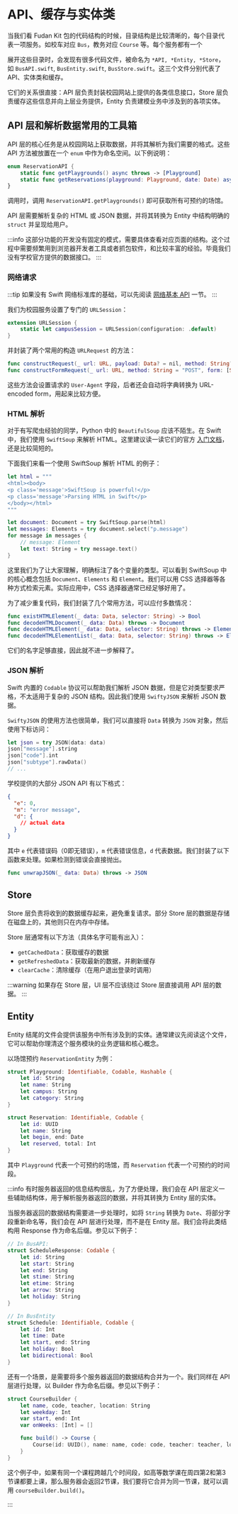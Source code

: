 # API、缓存与实体类

当我们看 Fudan Kit 包的代码结构的时候，目录结构是比较清晰的，每个目录代表一项服务。如校车对应 `Bus`，教务对应 `Course` 等。每个服务都有一个

展开这些目录时，会发现有很多代码文件，被命名为 `*API, *Entity, *Store`，如 `BusAPI.swift`, `BusEntity.swift`, `BusStore.swift`。这三个文件分别代表了 API、实体类和缓存。

它们的关系很直接：API 层负责封装校园网站上提供的各类信息接口，Store 层负责缓存这些信息并向上层业务提供，Entity 负责建模业务中涉及到的各项实体。

## API 层和解析数据常用的工具箱

API 层的核心任务是从校园网站上获取数据，并将其解析为我们需要的格式。这些 API 方法被放置在一个 `enum` 中作为命名空间。以下例说明：

```swift
enum ReservationAPI {
    static func getPlaygrounds() async throws -> [Playground]
    static func getReservations(playground: Playground, date: Date) async throws -> [Reservation]
}   
```

调用时，调用 `ReservationAPI.getPlaygrounds()` 即可获取所有可预约的场馆。

API 层需要解析复杂的 HTML 或 JSON 数据，并将其转换为 Entity 中结构明确的 `struct` 并呈现给用户。

:::info
这部分功能的开发没有固定的模式，需要具体查看对应页面的结构。这个过程中需要频繁用到浏览器开发者工具或者抓包软件，和比较丰富的经验。毕竟我们没有学校官方提供的数据接口。
:::

### 网络请求

:::tip
如果没有 Swift 网络标准库的基础，可以先阅读 [网络基本 API](/dev/danxi-kit/api) 一节。
:::

我们为校园服务设置了专门的 `URLSession`：

```swift
extension URLSession {
    static let campusSession = URLSession(configuration: .default)
}
```

并封装了两个常用的构造 `URLRequest` 的方法：

```swift
func constructRequest(_ url: URL, payload: Data? = nil, method: String? = nil) -> URLRequest
func constructFormRequest(_ url: URL, method: String = "POST", form: [String: String]) -> URLRequest
```

这些方法会设置请求的 `User-Agent` 字段，后者还会自动将字典转换为 URL-encoded form，用起来比较方便。

### HTML 解析

对于有写爬虫经验的同学，Python 中的 `BeautifulSoup` 应该不陌生。在 Swift 中，我们使用 `SwiftSoup` 来解析 HTML。这里建议读一读它们的官方 [入门文档](https://scinfu.github.io/SwiftSoup/)，还是比较简短的。

下面我们来看一个使用 SwiftSoup 解析 HTML 的例子：

```swift
let html = """
<html><body>
<p class='message'>SwiftSoup is powerful!</p>
<p class='message'>Parsing HTML in Swift</p>
</body></html>
"""

let document: Document = try SwiftSoup.parse(html)
let messages: Elements = try document.select("p.message")
for message in messages {
    // message: Element
    let text: String = try message.text()
}
```

这里我们为了让大家理解，明确标注了各个变量的类型。可以看到 SwiftSoup 中的核心概念包括 `Document`、`Elements` 和 `Element`。我们可以用 CSS 选择器等各种方式检索元素。实际应用中，CSS 选择器通常已经足够好用了。

为了减少重复代码，我们封装了几个常用方法，可以应付多数情况：

```swift
func existHTMLElement(_ data: Data, selector: String) -> Bool
func decodeHTMLDocument(_ data: Data) throws -> Document
func decodeHTMLElement(_ data: Data, selector: String) throws -> Element
func decodeHTMLElementList(_ data: Data, selector: String) throws -> Elements
```

它们的名字足够直接，因此就不进一步解释了。

### JSON 解析

Swift 内置的 `Codable` 协议可以帮助我们解析 JSON 数据，但是它对类型要求严格，不太适用于复杂的 JSON 结构。因此我们使用 `SwiftyJSON` 来解析 JSON 数据。

`SwiftyJSON` 的使用方法也很简单，我们可以直接将 `Data` 转换为 `JSON` 对象，然后使用下标访问：

```swift
let json = try JSON(data: data)
json["message"].string
json["code"].int
json["subtype"].rawData()
// ...
```

学校提供的大部分 JSON API 有以下格式：

```json
{
  "e": 0,
  "m": "error message",
  "d": {
    // actual data
  }
}
```

其中 `e` 代表错误码（0即无错误），`m` 代表错误信息，`d` 代表数据。我们封装了以下函数来处理。如果检测到错误会直接抛出。

```swift
func unwrapJSON(_ data: Data) throws -> JSON
```

## Store

Store 层负责将收到的数据缓存起来，避免重复请求。部分 Store 层的数据是存储在磁盘上的，其他则只在内存中存储。

Store 层通常有以下方法（具体名字可能有出入）：
- `getCachedData`：获取缓存的数据
- `getRefreshedData`：获取最新的数据，并刷新缓存
- `clearCache`：清除缓存（在用户退出登录时调用）

:::warning
如果存在 Store 层，UI 层不应该绕过 Store 层直接调用 API 层的数据。
:::

## Entity

Entity 结尾的文件会提供该服务中所有涉及到的实体。通常建议先阅读这个文件，它可以帮助你理清这个服务模块的业务逻辑和核心概念。

以场馆预约 `ReservationEntity` 为例：

```swift
struct Playground: Identifiable, Codable, Hashable {
    let id: String
    let name: String
    let campus: String
    let category: String
}

struct Reservation: Identifiable, Codable {
    let id: UUID
    let name: String
    let begin, end: Date
    let reserved, total: Int
}
```

其中 `Playground` 代表一个可预约的场馆，而 `Reservation` 代表一个可预约的时间段。

:::info
有时服务器返回的信息结构很乱，为了方便处理，我们会在 API 层定义一些辅助结构体，用于解析服务器返回的数据，并将其转换为 Entity 层的实体。

当服务器返回的数据结构需要进一步处理时，如将 `String` 转换为 `Date`、将部分字段重新命名等，我们会在 API 层进行处理，而不是在 Entity 层。我们会将此类结构用 Response 作为命名后缀。参见以下例子：

```swift
// In BusAPI:
struct ScheduleResponse: Codable {
    let id: String
    let start: String
    let end: String
    let stime: String
    let etime: String
    let arrow: String
    let holiday: String
}

// In BusEntity
struct Schedule: Identifiable, Codable {
    let id: Int
    let time: Date
    let start, end: String
    let holiday: Bool
    let bidirectional: Bool
}
```

还有一个场景，是需要将多个服务器返回的数据结构合并为一个。我们同样在 API 层进行处理，以 Builder 作为命名后缀。参见以下例子：

```swift
struct CourseBuilder {
    let name, code, teacher, location: String
    let weekday: Int
    var start, end: Int
    var onWeeks: [Int] = []

    func build() -> Course {
        Course(id: UUID(), name: name, code: code, teacher: teacher, location: location, weekday: weekday - 1, start: start, end: end, onWeeks: onWeeks)
    }
}
```

这个例子中，如果有同一个课程跨越几个时间段，如高等数学课在周四第2和第3节课都要上课，那么服务器会返回2节课，我们要将它合并为同一节课，就可以调用 `courseBuilder.build()`。


:::
